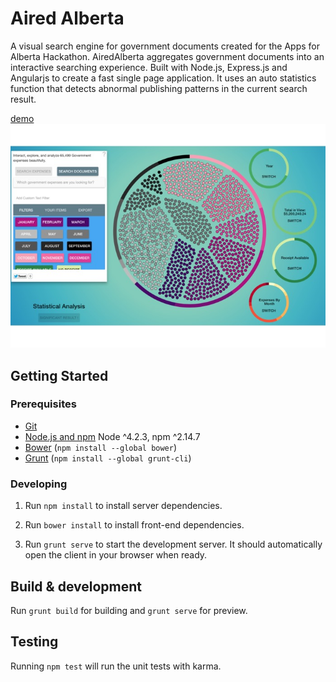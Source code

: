 # Aired Alberta

A visual search engine for government documents created for the Apps for Alberta Hackathon. AiredAlberta aggregates government documents into an interactive searching experience. Built with Node.js, Express.js and Angularjs to create a fast single page application. It uses an auto statistics function that detects abnormal publishing patterns in the current search result.


[demo](https://aired-alberta.herokuapp.com/)
![Alt Text](https://github.com/ceseale/visual-search-alberta/raw/master/pic.jpg)

## Getting Started

### Prerequisites

- [Git](https://git-scm.com/)
- [Node.js and npm](nodejs.org) Node ^4.2.3, npm ^2.14.7
- [Bower](bower.io) (`npm install --global bower`)
- [Grunt](http://gruntjs.com/) (`npm install --global grunt-cli`)

### Developing

1. Run `npm install` to install server dependencies.

2. Run `bower install` to install front-end dependencies.

3. Run `grunt serve` to start the development server. It should automatically open the client in your browser when ready.

## Build & development

Run `grunt build` for building and `grunt serve` for preview.

## Testing

Running `npm test` will run the unit tests with karma.
